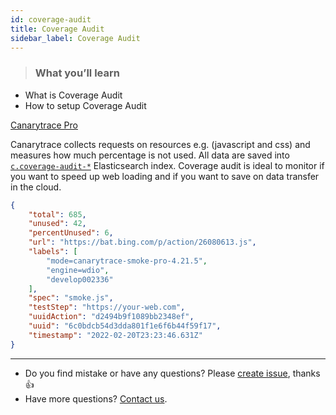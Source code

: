 ```yaml
---
id: coverage-audit
title: Coverage Audit
sidebar_label: Coverage Audit
---
```


> ### What you’ll learn
- What is Coverage Audit
- How to setup Coverage Audit

<a href="/docs/why/edition#canarytrace-pro"><span class="canaryBadge">Canarytrace Pro</span></a>

Canarytrace collects requests on resources e.g. (javascript and css) and measures how much percentage is not used. All data are saved into [`c.coverage-audit-*`](/docs/features/live-reporting#ccoverage-audit-) Elasticsearch index.
Coverage audit is ideal to monitor if you want to speed up web loading and if you want to save on data transfer in the cloud.

```json title="Example"
{
	"total": 685,
	"unused": 42,
	"percentUnused": 6,
	"url": "https://bat.bing.com/p/action/26080613.js",
	"labels": [
		"mode=canarytrace-smoke-pro-4.21.5",
		"engine=wdio",
		"develop002336"
	],
	"spec": "smoke.js",
	"testStep": "https://your-web.com",
	"uuidAction": "d2494b9f1089bb2348ef",
	"uuid": "6c0bdcb54d3dda801f1e6f6b44f59f17",
	"timestamp": "2022-02-20T23:23:46.631Z"
}
```

---

- Do you find mistake or have any questions? Please [create issue](https://github.com/canarytrace/documentation/issues/new/choose), thanks 👍
- Have more questions? [Contact us](/docs/support/contactus).